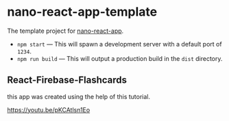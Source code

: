 # nano-react-app-template

The template project for [nano-react-app](https://github.com/adrianmcli/nano-react-app).

- `npm start` — This will spawn a development server with a default port of `1234`.
- `npm run build` — This will output a production build in the `dist` directory.

## React-Firebase-Flashcards

this app was created using the help of this tutorial.

https://youtu.be/pKCAtlsn1Eo
